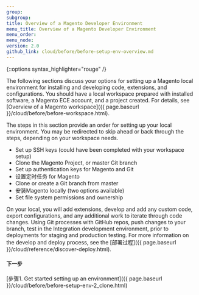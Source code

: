 ```yaml
---
group: 
subgroup:
title: Overview of a Magento Developer Environment
menu_title: Overview of a Magento Developer Environment
menu_order:
menu_node:
version: 2.0
github_link: cloud/before/before-setup-env-overview.md
---
```


{::options syntax_highlighter="rouge" /}

The following sections discuss your options for setting up a Magento local environment for installing and developing code, extensions, and configurations. You should have a local workspace prepared with installed software, a Magento ECE account, and a project created. For details, see [Overview of a Magento workspace]({{ page.baseurl }}/cloud/before/before-workspace.html).

The steps in this section provide an order for setting up your local environment. You may be redirected to skip ahead or back through the steps, depending on your workspace needs.

* Set up SSH keys (could have been completed with your workspace setup)
* Clone the Magento Project, or master Git branch
* Set up authentication keys for Magento and Git
* 设置定时任务 for Magento
* Clone or create a Git branch from master
* 安装Magento locally (two options available)
* Set file system permissions and ownership

On your local, you will add extensions, develop and add any custom code, export configurations, and any additional work to iterate through code changes. Using Git processes with GitHub repos, push changes to your branch, test in the Integration development environment, prior to deployments for staging and production testing. For more information on the develop and deploy process, see the [部署过程]({{ page.baseurl }}/cloud/reference/discover-deploy.html).

#### 下一步
[步骤1. Get started setting up an environment]({{ page.baseurl }}/cloud/before/before-setup-env-2_clone.html)
